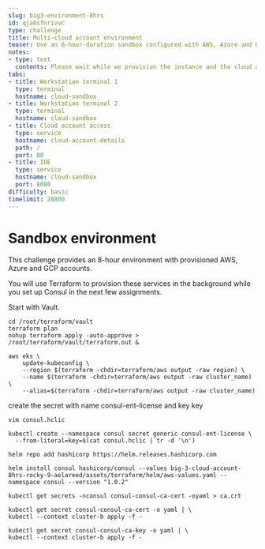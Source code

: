 ```yaml
---
slug: big3-environment-8hrs
id: qja6sfnrivvc
type: challenge
title: Multi-cloud account environment
teaser: Use an 8-hour-duration sandbox configured with AWS, Azure and GCP credentials.
notes:
- type: text
  contents: Please wait while we provision the instance and the cloud accounts.
tabs:
- title: Workstation terminal 1
  type: terminal
  hostname: cloud-sandbox
- title: Workstation terminal 2
  type: terminal
  hostname: cloud-sandbox
- title: Cloud account access
  type: service
  hostname: cloud-account-details
  path: /
  port: 80
- title: IDE
  type: service
  hostname: cloud-sandbox
  port: 8080
difficulty: basic
timelimit: 28800
---
```


Sandbox environment
===============

This challenge provides an 8-hour environment with provisioned AWS, Azure and GCP accounts.


You will use Terraform to provision these services in the background while you set up Consul in the next few assignments. <br>

Start with Vault. <br>

```
cd /root/terraform/vault
terraform plan
nohup terraform apply -auto-approve > /root/terraform/vault/terraform.out &
```

```
aws eks \
    update-kubeconfig \
    --region $(terraform -chdir=terraform/aws output -raw region) \
    --name $(terraform -chdir=terraform/aws output -raw cluster_name) \
    --alias=$(terraform -chdir=terraform/aws output -raw cluster_name)
```

create the secret with name consul-ent-license and key key

```
vim consul.hclic
```

```
kubectl create --namespace consul secret generic consul-ent-license \
  --from-literal=key=$(cat consul.hclic | tr -d '\n')
```

```
helm repo add hashicorp https://helm.releases.hashicorp.com
```

```
helm install consul hashicorp/consul --values big-3-cloud-account-8hrs-rocky-9-aelareed/assets/terraform/helm/aws-values.yaml --namespace consul --version "1.0.2"
```


```
kubectl get secrets -nconsul consul-consul-ca-cert -oyaml > ca.crt
```

```
kubectl get secret consul-consul-ca-cert -o yaml | \
kubectl --context cluster-b apply -f -
```

```
kubectl get secret consul-consul-ca-key -o yaml | \
kubectl --context cluster-b apply -f -
```

